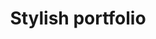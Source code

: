 ---
layout: "redirect"
redirect: "/docs/Porygon/detail.html"
title: "Stylish portfolio"
mainPage: false
weight: 1
---